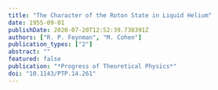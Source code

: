 ```yaml
---
title: "The Character of the Roton State in Liquid Helium"
date: 1955-09-01
publishDate: 2020-07-20T12:52:39.730391Z
authors: ["R. P. Feynman", "M. Cohen"]
publication_types: ["2"]
abstract: ""
featured: false
publication: "*Progress of Theoretical Physics*"
doi: "10.1143/PTP.14.261"
---
```


